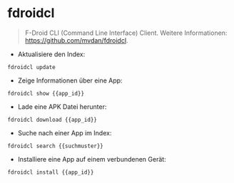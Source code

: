 # fdroidcl

> F-Droid CLI (Command Line Interface) Client.
> Weitere Informationen: <https://github.com/mvdan/fdroidcl>.

- Aktualisiere den Index:

`fdroidcl update`

- Zeige Informationen über eine App:

`fdroidcl show {{app_id}}`

- Lade eine APK Datei herunter:

`fdroidcl download {{app_id}}`

- Suche nach einer App im Index:

`fdroidcl search {{suchmuster}}`

- Installiere eine App auf einem verbundenen Gerät:

`fdroidcl install {{app_id}}`
